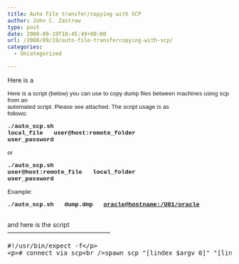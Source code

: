 ```yaml
---
title: Auto File transfer/copying with SCP
author: John C. Zastrow
type: post
date: 2008-09-19T18:45:49+00:00
url: /2008/09/19/auto-file-transfercopying-with-scp/
categories:
  - Uncategorized

---
```

Here is a 

<p class="MsoNormal">
  <font size="2" face="Arial"><span style="font-size: 10pt; font-family: Arial;">Here is a script (below) you can use to copy dump files between machines using scp from an<br /> automated script. Please see attached. The script usage is as<br /> follows:<o:p></o:p></span></font>
</p>

<p class="MsoNormal">
  <b><font size="2" face="Arial"><span style="font-weight: bold; font-size: 10pt; font-family: Arial;"><font face="Courier New">./auto_scp.sh&nbsp;&nbsp;<br /> local_file&nbsp;&nbsp; user@host:remote_folder&nbsp;&nbsp;<br /> user_password</font><o:p></o:p></span></font></b>
</p>

<p class="MsoNormal">
  <font size="2" face="Arial"><span style="font-size: 10pt; font-family: Arial;">or<font face="Courier New"><o:p></o:p></font></span></font>
</p>

<p class="MsoNormal">
  <b><font size="2" face="Arial"><span style="font-weight: bold; font-size: 10pt; font-family: Arial;"><font face="Courier New">./auto_scp.sh&nbsp;&nbsp;<br /> user@host:remote_file&nbsp;&nbsp; local_folder&nbsp;&nbsp;<br /> user_password</font><o:p></o:p></span></font></b>
</p>

<p class="MsoNormal">
  <font size="2" face="Arial"><span style="font-size: 10pt; font-family: Arial;">Example:<o:p></o:p></span></font>
</p>

<p class="MsoNormal">
  <font size="2" face="Arial"><span style="font-size: 10pt; font-family: Arial;"><font face="Courier New"><b>./auto_scp.sh&nbsp;&nbsp; dump.dmp&nbsp;&nbsp; <a title="mailto:oracle@ttdffxs-klamath.tetratech-ffx.com:/U01/oracle" href="mailto:oracle@ttdffxs-klamath.tetratech-ffx.com:/U01/oracle">oracle@hostname:/U01/oracle</a><br /> &nbsp;&nbsp;<oracle password></b></font><o:p></o:p></span></font>
</p>

and here is the script  
&#8212;&#8212;&#8212;&#8212;&#8212;&#8212;&#8212;&#8212;&#8212;&#8212;&#8212;&#8212;&#8212;&#8212;&#8212;&#8212;&#8211;

<pre>#!/usr/bin/expect -f&lt;/p&gt;
&lt;p&gt;# connect via scp&lt;br /&gt;spawn scp "[lindex $argv 0]" "[lindex $argv 1]" &lt;br /&gt;#############################################&lt;br /&gt;expect {&lt;br /&gt;-re ".*es.*o.*" {&lt;br /&gt;exp_send "yes\r"&lt;br /&gt;exp_continue&lt;br /&gt;}&lt;br /&gt;-re ".*sword.*" {&lt;br /&gt;exp_send "[lindex $argv 2]\r"&lt;br /&gt;}&lt;br /&gt;}&lt;br /&gt;interact&lt;br /&gt;</pre>